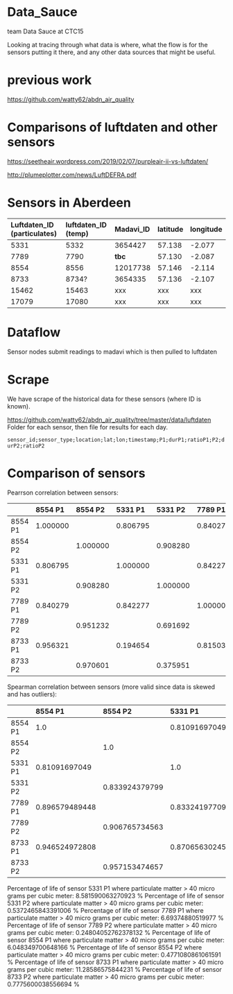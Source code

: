 # Data_Sauce
team Data Sauce at CTC15

Looking at tracing through what data is where, what the flow is for the sensors putting it there, and any other data sources that might be useful. 

# previous work

https://github.com/watty62/abdn_air_quality

# Comparisons of luftdaten and other sensors

https://seetheair.wordpress.com/2019/02/07/purpleair-ii-vs-luftdaten/

http://plumeplotter.com/news/LuftDEFRA.pdf

# Sensors in Aberdeen

| Luftdaten_ID (particulates)| luftdaten_ID (temp)| Madavi_ID |latitude| longitude|
| :------ |:----------|:----------|:--------|:--------|
| 5331    | 5332 |3654427   |57.138  |-2.077   |
| 7789    | 7790 | **tbc**   |57.130  |-2.087   |
| 8554    | 8556 | 12017738  |57.146  |-2.114   |
| 8733    | 8734? | 3654335   |57.136  |-2.107   |
| 15462   |  15463 | xxx  | xxx  |  xxx |
| 17079   |  17080 | xxx  | xxx  | xxx  |

# Dataflow

Sensor nodes submit readings to madavi which is then pulled to luftdaten 

# Scrape

We have scrape of the historical data for these sensors (where ID is known). 

https://github.com/watty62/abdn_air_quality/tree/master/data/luftdaten
Folder for each sensor, then file for results for each day.

 `sensor_id;sensor_type;location;lat;lon;timestamp;P1;durP1;ratioP1;P2;durP2;ratioP2`

# Comparison of sensors

Pearrson correlation between sensors:

|       | 8554 P1 |  8554 P2 |  5331 P1 |  5331 P2 |  7789 P1 |  7789 P2 |  8733 P1 |  8733 P2 |
| :------ |:----------|:--------|:--------| :------ |:----------|:--------|:--------|:--------|
| 8554 P1  | 1.000000  |           | 0.806795  |           | 0.840279  |           | 0.956321 |          | 
| 8554 P2  |           | 1.000000  |           | 0.908280  |           | 0.951232  |          | 0.970601 | 
| 5331 P1  | 0.806795  |           | 1.000000  |           | 0.842277  |           | 0.194654 |          | 
| 5331 P2  |           | 0.908280  |           | 1.000000  |           | 0.691692  |          | 0.375951 | 
| 7789 P1  | 0.840279  |           | 0.842277  |           | 1.000000  |           | 0.815039 |          | 
| 7789 P2  |           | 0.951232  |           | 0.691692  |           | 1.000000  |          | 0.929308 | 
| 8733 P1  | 0.956321  |           | 0.194654  |           | 0.815039  |           | 1.000000 |          | 
| 8733 P2  |           | 0.970601  |           | 0.375951  |           | 0.929308  |          | 1.000000 | 

Spearman correlation between sensors (more valid since data is skewed and has outliers): 

|       | 8554 P1 |  8554 P2 |  5331 P1 |  5331 P2 |  7789 P1 |  7789 P2 |  8733 P1 |  8733 P2 |
| :------ |:----------|:--------|:--------| :------ |:----------|:--------|:--------|:--------|
| 8554 P1  |1.0| |0.81091697049| |0.896579489448| |0.946524972808| |
| 8554 P2  | |1.0| |0.833924379799| |0.906765734563| |0.957153474657|
| 5331 P1  |0.81091697049| |1.0| |0.833241977099| |0.870656302456| |
| 5331 P2  | |0.833924379799| |1.0| |0.874029415016| |0.870762759225|
| 7789 P1  |0.896579489448| |0.833241977099| |1.0| |0.854244472158| |
| 7789 P2  | |0.906765734563| |0.874029415016| |1.0| |0.89751895235|
| 8733 P1  |0.946524972808| |0.870656302456| |0.854244472158| |1.0| |
| 8733 P2  | |0.957153474657| |0.870762759225| |0.89751895235| |1.0|


Percentage of life of sensor  5331 P1  where particulate matter >  40  micro grams per cubic meter:  8.581590063270923  %
Percentage of life of sensor  5331 P2  where particulate matter >  40  micro grams per cubic meter:  0.5372465843391006  %
Percentage of life of sensor  7789 P1  where particulate matter >  40  micro grams per cubic meter:  6.69374880519977  %
Percentage of life of sensor  7789 P2  where particulate matter >  40  micro grams per cubic meter:  0.24804052762378132  %
Percentage of life of sensor  8554 P1  where particulate matter >  40  micro grams per cubic meter:  6.048349700648166  %
Percentage of life of sensor  8554 P2  where particulate matter >  40  micro grams per cubic meter:  0.4771080861061591  %
Percentage of life of sensor  8733 P1  where particulate matter >  40  micro grams per cubic meter:  11.28586575844231  %
Percentage of life of sensor  8733 P2  where particulate matter >  40  micro grams per cubic meter:  0.7775600038556694  %

